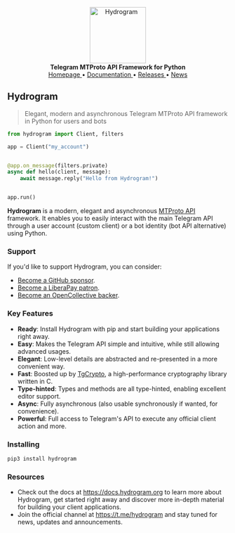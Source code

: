 <p align="center">
    <a href="https://github.com/AmanoTeam/Hydrogram">
        <img src="https://docs.hydrogram.org/_static/hydrogram.png" alt="Hydrogram" width="128">
    </a>
    <br>
    <b>Telegram MTProto API Framework for Python</b>
    <br>
    <a href="https://hydrogram.org">
        Homepage
    </a>
    •
    <a href="https://docs.hydrogram.org">
        Documentation
    </a>
    •
    <a href="https://docs.hydrogram.org/releases">
        Releases
    </a>
    •
    <a href="https://t.me/hydrogram">
        News
    </a>
</p>

## Hydrogram

> Elegant, modern and asynchronous Telegram MTProto API framework in Python for users and bots

``` python
from hydrogram import Client, filters

app = Client("my_account")


@app.on_message(filters.private)
async def hello(client, message):
    await message.reply("Hello from Hydrogram!")


app.run()
```

**Hydrogram** is a modern, elegant and asynchronous [MTProto API](https://docs.hydrogram.org/topics/mtproto-vs-botapi)
framework. It enables you to easily interact with the main Telegram API through a user account (custom client) or a bot
identity (bot API alternative) using Python.

### Support

If you'd like to support Hydrogram, you can consider:

- [Become a GitHub sponsor](https://github.com/sponsors/delivrance).
- [Become a LiberaPay patron](https://liberapay.com/delivrance).
- [Become an OpenCollective backer](https://opencollective.com/hydrogram).

### Key Features

- **Ready**: Install Hydrogram with pip and start building your applications right away.
- **Easy**: Makes the Telegram API simple and intuitive, while still allowing advanced usages.
- **Elegant**: Low-level details are abstracted and re-presented in a more convenient way.
- **Fast**: Boosted up by [TgCrypto](https://github.com/hydrogram/tgcrypto), a high-performance cryptography library written in C.  
- **Type-hinted**: Types and methods are all type-hinted, enabling excellent editor support.
- **Async**: Fully asynchronous (also usable synchronously if wanted, for convenience).
- **Powerful**: Full access to Telegram's API to execute any official client action and more.

### Installing

``` bash
pip3 install hydrogram
```

### Resources

- Check out the docs at https://docs.hydrogram.org to learn more about Hydrogram, get started right
away and discover more in-depth material for building your client applications.
- Join the official channel at https://t.me/hydrogram and stay tuned for news, updates and announcements.
